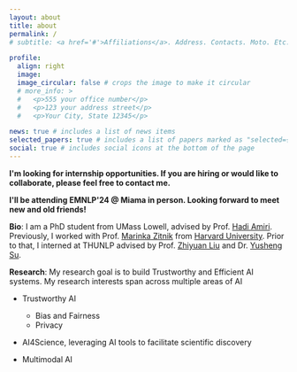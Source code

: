 ```yaml
---
layout: about
title: about
permalink: /
# subtitle: <a href='#'>Affiliations</a>. Address. Contacts. Moto. Etc.

profile:
  align: right
  image: 
  image_circular: false # crops the image to make it circular
  # more_info: >
  #   <p>555 your office number</p>
  #   <p>123 your address street</p>
  #   <p>Your City, State 12345</p>

news: true # includes a list of news items
selected_papers: true # includes a list of papers marked as "selected={true}"
social: true # includes social icons at the bottom of the page
---
```

**I'm looking for internship opportunities. If you are hiring or would like to collaborate, please feel free to contact me.**

**I'll be attending EMNLP'24 @ Miama in person. Looking forward to meet new and old friends!**

**Bio**: I am a PhD student from UMass Lowell, advised by Prof. [Hadi Amiri](https://www.cs.uml.edu/~hadi/index.html). Previously, I worked with Prof. [Marinka Zitnik](https://scholar.google.com/citations?user=YtUDgPIAAAAJ) from [Harvard University](https://hms.harvard.edu/). Prior to that, I interned at THUNLP advised by Prof. [Zhiyuan Liu](https://scholar.google.com/citations?user=dT0v5u0AAAAJ&hl=en) and Dr. [Yusheng Su](https://yushengsu-thu.github.io/).


**Research**: My research goal is to build Trustworthy and Efficient AI systems. My research interests span across multiple areas of AI

- Trustworthy AI
  - Bias and Fairness
  - Privacy

- AI4Science, leveraging AI tools to facilitate scientific discovery
- Multimodal AI


